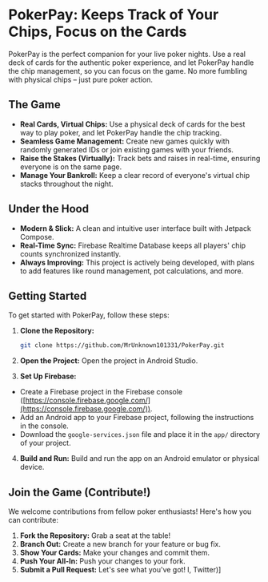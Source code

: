 # PokerPay: Keeps Track of Your Chips, Focus on the Cards

PokerPay is the perfect companion for your live poker nights. Use a real deck of cards for the authentic poker experience, and let PokerPay handle the chip management, so you can focus on the game. No more fumbling with physical chips – just pure poker action.

## The Game

*   **Real Cards, Virtual Chips:** Use a physical deck of cards for the best way to play poker, and let PokerPay handle the chip tracking.
*   **Seamless Game Management:** Create new games quickly with randomly generated IDs or join existing games with your friends.
*   **Raise the Stakes (Virtually):** Track bets and raises in real-time, ensuring everyone is on the same page.
*   **Manage Your Bankroll:** Keep a clear record of everyone's virtual chip stacks throughout the night.

## Under the Hood

*   **Modern & Slick:** A clean and intuitive user interface built with Jetpack Compose.
*   **Real-Time Sync:** Firebase Realtime Database keeps all players' chip counts synchronized instantly.
*   **Always Improving:** This project is actively being developed, with plans to add features like round management, pot calculations, and more.

## Getting Started

To get started with PokerPay, follow these steps:

1.  **Clone the Repository:**
    ```bash
    git clone https://github.com/MrUnknown101331/PokerPay.git
    ```

2.  **Open the Project:** Open the project in Android Studio.

3.  **Set Up Firebase:**
*   Create a Firebase project in the Firebase console ([https://console.firebase.google.com/](https://console.firebase.google.com/)).
*   Add an Android app to your Firebase project, following the instructions in the console.
*   Download the `google-services.json` file and place it in the `app/` directory of your project.

4.  **Build and Run:** Build and run the app on an Android emulator or physical device.

## Join the Game (Contribute!)

We welcome contributions from fellow poker enthusiasts! Here's how you can contribute:

1.  **Fork the Repository:** Grab a seat at the table!
2.  **Branch Out:** Create a new branch for your feature or bug fix.
3.  **Show Your Cards:** Make your changes and commit them.
4.  **Push Your All-In:** Push your changes to your fork.
5.  **Submit a Pull Request:** Let's see what you've got!
    l, Twitter)]
